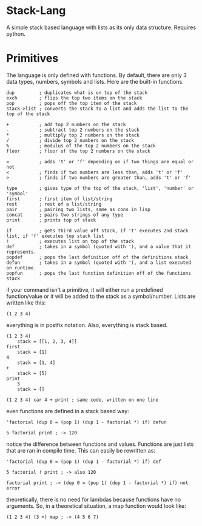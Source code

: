 # Stack-Lang
A simple stack based language with lists as its only data structure. Requires python.

# Primitives
The language is only defined with functions. By default, there are only 3 data types, numbers, symbols and lists.
Here are the built-in functions.

    dup         ; duplicates what is on top of the stack
    exch        ; flips the top two items on the stack
    pop         ; pops off the top item of the stack
    stack->list ; converts the stack to a list and adds the list to the top of the stack
    
    +           ; add top 2 numbers on the stack
    -           ; subtract top 2 numbers on the stack
    *           ; multiply top 2 numbers on the stack
    /           ; divide top 2 numbers on the stack
    %           ; modulus of the top 2 numbers on the stack
    floor       ; floor of the top 2 numbers on the stack
    
    =           ; adds 't' or 'f' depending on if two things are equal or not
    <           ; finds if two numbers are less than, adds 't' or 'f'
    >           ; finds if two numbers are greater than, adds 't' or 'f'

    type        ; gives type of the top of the stack, 'list', 'number' or 'symbol'
    first       ; first item of list/string
    rest        ; rest of a list/string
    pair        ; pairing two lists, same as cons in lisp
    concat      ; pairs two strings of any type
    print       ; prints top of stack
    
    if          ; gets third value off stack, if 't' executes 2nd stack list, if 'f' executes top stack list
    !           ; executes list on top of the stack
    def         ; takes in a symbol (quoted with '), and a value that it represents.
    popdef      ; pops the last definition off of the definitions stack
    defun       ; takes in a symbol (quoted with '), and a list executed on runtime.
    popfun      ; pops the last function definition off of the functions stack

if your command isn't a primitive, it will either run a predefined function/value or it will be added to the stack as a symbol/number. Lists are written like this:

    (1 2 3 4)

everything is in postfix notation. Also, everything is stack based.

    (1 2 3 4)
        stack = [[1, 2, 3, 4]]
    first
        stack = [1]
    4
        stack = [1, 4]
    +
        stack = [5]
    print
        5
        stack = []
    
    (1 2 3 4) car 4 + print ; same code, written on one line

even functions are defined in a stack based way:

    'factorial (dup 0 = (pop 1) (dup 1 - factorial *) if) defun

    5 factorial print ; -> 120

notice the difference between functions and values. Functions are just lists that are ran in compile time. This can easily be rewritten as:


    'factorial (dup 0 = (pop 1) (dup 1 - factorial *) if) def
    
    5 factorial ! print ; -> also 120
    
    factorial print ; -> (dup 0 = (pop 1) (dup 1 - factorial *) if) not error

theoretically, there is no need for lambdas because functions have no arguments. So, in a theoretical situation, a map function would look like:

    (1 2 3 4) (3 +) map ; -> (4 5 6 7)
